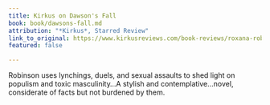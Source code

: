 ```yaml
---
title: Kirkus on Dawson's Fall
book: book/dawsons-fall.md
attribution: "*Kirkus*, Starred Review"
link_to_original: https://www.kirkusreviews.com/book-reviews/roxana-robinson/dawsons-fall/
featured: false

---
```

Robinson uses lynchings, duels, and sexual assaults to shed light on populism and toxic masculinity…A stylish and contemplative…novel, considerate of facts but not burdened by them.